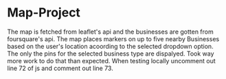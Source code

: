 # Map-Project
The map is fetched from leaflet's api and the businesses are gotten from foursquare's api.
The map places markers on up to five nearby Businesses based on the user's location acoording to the selected dropdown option.
The only the pins for the selected business type are dispalyed. Took way more work to do that than expected.
When testing locally uncomment out line 72 of js and comment out line 73.